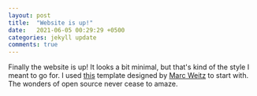 ```yaml
---
layout: post
title:  "Website is up!"
date:   2021-06-05 00:29:29 +0500
categories: jekyll update
comments: true
---
```

Finally the website is up! It looks a bit minimal, but that's kind of the style I meant to go for. I used [this](https://github.com/Trybnetic/minimalist/) template designed by [Marc Weitz](https://github.com/Trybnetic/) to start with. The wonders of open source never cease to amaze. 